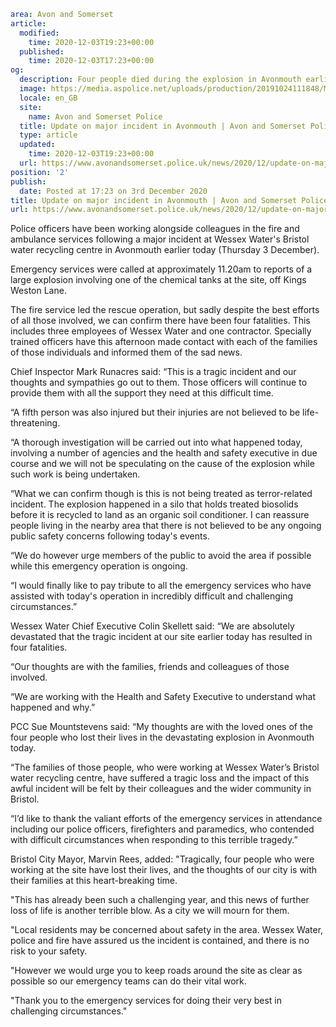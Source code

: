 ```yaml
area: Avon and Somerset
article:
  modified:
    time: 2020-12-03T19:23+00:00
  published:
    time: 2020-12-03T17:23+00:00
og:
  description: Four people died during the explosion in Avonmouth earlier today (Thursday 3 December).
  image: https://media.aspolice.net/uploads/production/20191024111848/Major-Incident_Crest-on-Black.jpg
  locale: en_GB
  site:
    name: Avon and Somerset Police
  title: Update on major incident in Avonmouth | Avon and Somerset Police
  type: article
  updated:
    time: 2020-12-03T19:23+00:00
  url: https://www.avonandsomerset.police.uk/news/2020/12/update-on-major-incident-in-avonmouth/
position: '2'
publish:
  date: Posted at 17:23 on 3rd December 2020
title: Update on major incident in Avonmouth | Avon and Somerset Police
url: https://www.avonandsomerset.police.uk/news/2020/12/update-on-major-incident-in-avonmouth/
```

Police officers have been working alongside colleagues in the fire and ambulance services following a major incident at Wessex Water's Bristol water recycling centre in Avonmouth earlier today (Thursday 3 December).

Emergency services were called at approximately 11.20am to reports of a large explosion involving one of the chemical tanks at the site, off Kings Weston Lane.

The fire service led the rescue operation, but sadly despite the best efforts of all those involved, we can confirm there have been four fatalities. This includes three employees of Wessex Water and one contractor. Specially trained officers have this afternoon made contact with each of the families of those individuals and informed them of the sad news.

Chief Inspector Mark Runacres said: “This is a tragic incident and our thoughts and sympathies go out to them. Those officers will continue to provide them with all the support they need at this difficult time.

“A fifth person was also injured but their injuries are not believed to be life-threatening.

“A thorough investigation will be carried out into what happened today, involving a number of agencies and the health and safety executive in due course and we will not be speculating on the cause of the explosion while such work is being undertaken.

“What we can confirm though is this is not being treated as terror-related incident. The explosion happened in a silo that holds treated biosolids before it is recycled to land as an organic soil conditioner. I can reassure people living in the nearby area that there is not believed to be any ongoing public safety concerns following today's events.

“We do however urge members of the public to avoid the area if possible while this emergency operation is ongoing.

“I would finally like to pay tribute to all the emergency services who have assisted with today's operation in incredibly difficult and challenging circumstances.”

Wessex Water Chief Executive Colin Skellett said: “We are absolutely devastated that the tragic incident at our site earlier today has resulted in four fatalities.

“Our thoughts are with the families, friends and colleagues of those involved.

“We are working with the Health and Safety Executive to understand what happened and why.”

PCC Sue Mountstevens said: “My thoughts are with the loved ones of the four people who lost their lives in the devastating explosion in Avonmouth today.

“The families of those people, who were working at Wessex Water’s Bristol water recycling centre, have suffered a tragic loss and the impact of this awful incident will be felt by their colleagues and the wider community in Bristol.

“I’d like to thank the valiant efforts of the emergency services in attendance including our police officers, firefighters and paramedics, who contended with difficult circumstances when responding to this terrible tragedy.”

Bristol City Mayor, Marvin Rees, added: "Tragically, four people who were working at the site have lost their lives, and the thoughts of our city is with their families at this heart-breaking time.

"This has already been such a challenging year, and this news of further loss of life is another terrible blow. As a city we will mourn for them.

"Local residents may be concerned about safety in the area. Wessex Water, police and fire have assured us the incident is contained, and there is no risk to your safety.

"However we would urge you to keep roads around the site as clear as possible so our emergency teams can do their vital work.

"Thank you to the emergency services for doing their very best in challenging circumstances."

